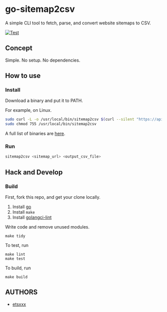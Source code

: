 # go-sitemap2csv

A simple CLI tool to fetch, parse, and convert website sitemaps to CSV.

[![Test](https://github.com/etsxxx/go-sitemap2csv/actions/workflows/test.yml/badge.svg)](https://github.com/etsxxx/go-sitemap2csv/actions/workflows/test.yml)


## Concept
Simple. No setup. No dependencies.

## How to use

### Install

Download a binary and put it to PATH.

For example, on Linux.

```bash
sudo curl -L -o /usr/local/bin/sitemap2csv $(curl --silent "https://api.github.com/repos/etsxxx/go-sitemap2csv/releases/latest" | jq --arg PLATFORM_ARCH "$(echo `uname -s`-`uname -m` | tr A-Z a-z)" -r '.assets[] | select(.name | endswith($PLATFORM_ARCH)) | .browser_download_url')
sudo chmod 755 /usr/local/bin/sitemap2csv
```

A full list of binaries are [here](https://github.com/etsxxx/go-sitemap2csv/releases/latest).


### Run

```bash
sitemap2csv <sitemap_url> <output_csv_file>
```


## Hack and Develop

### Build

First, fork this repo, and get your clone locally.

1. Install [go](http://golang.org)
2. Install `make`
3. Install [golangci-lint](https://golangci-lint.run/usage/install/#local-installation)

Write code and remove unused modules.

```
make tidy
```

To test, run

```
make lint
make test
```

To build, run

```
make build
```

## AUTHORS

* [etsxxx](https://github.com/etsxxx)

